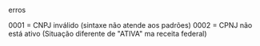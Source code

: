 erros

0001 = CNPJ inválido (sintaxe não atende aos padrões)
0002 = CPNJ não está ativo (Situação diferente de "ATIVA" ma receita federal)